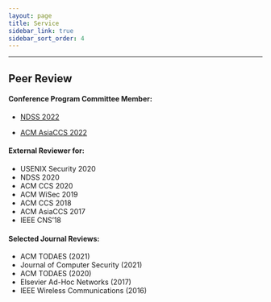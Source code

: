 ```yaml
---
layout: page
title: Service
sidebar_link: true
sidebar_sort_order: 4
---
```



___

## Peer Review

#### Conference Program Committee Member:

- [NDSS 2022](https://www.ndss-symposium.org/ndss2022/)

- [ACM AsiaCCS 2022](https://asiaccs2022.conferenceservice.jp/)


#### External Reviewer for:

- USENIX Security 2020
- NDSS 2020
- ACM CCS 2020
- ACM WiSec 2019
- ACM CCS 2018
- ACM AsiaCCS 2017
- IEEE CNS’18


#### Selected Journal Reviews:

- ACM TODAES (2021)
- Journal of Computer Security (2021)
- ACM TODAES (2020)
- Elsevier Ad-Hoc Networks (2017)
- IEEE Wireless Communications (2016)

